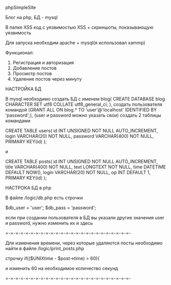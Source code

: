 phpSimpleSite

Блог на php, БД - mysql

В папке XSS код с уязвимостью XSS + скриншоты, показывающую уязвимость

Для запуска необходим apache + mysql(я использовал xammp)


Функционал:
1. Регистрация и авторизация
2. Добавление постов
3. Просмотр постов
4. Удаление постов через минуту



НАСТРОЙКА БД

В mysql необходимо создать БД с именем blog( CREATE DATABASE blog CHARACTER SET utf8 COLLATE utf8_general_ci; ),
создать пользователя командой (GRANT ALL ON blog.* TO 'user'@'localhost' IDENTIFIED BY 'password';), (user и password можно указать свои)
создать 2 таблицы командами 

CREATE TABLE users(
id INT UNSIGNED NOT NULL AUTO_INCREMENT, 
login VARCHAR(20) NOT NULL, 
password VARCHAR(400) NOT NULL,
PRIMARY KEY(id)
);


и 

CREATE TABLE posts(
id INT UNSIGNED NOT NULL AUTO_INCREMENT, 
title VARCHAR(400) NOT NULL, 
text LONGTEXT NOT NULL, 
time DATETIME DEFAULT NOW(),
login VARCHAR(20) NOT NULL,
op INT DEFAULT 1,
PRIMARY KEY(id)
); 


НАСТРОКА БД в php

В файле /logic/db.php есть строчки

$db_user = 'user';
$db_pass = 'password';

если при создании пользователя в БД вы указали другие значения user и password, нужно изменить их и здесь



=-=-=-=-=-=-=-=-=-=-=-=-=-=-=-=-=-=-=-=-=-=-=-=-=-

Для изменения времени, через которые удаляются посты необходимо найти в файле /logic/print_posts.php

строчку 	if(($UNIXtime - $post->time) > 60){

и изменить 60 на необходимое количество секунд  

=-=-=-=-=-=-=-=-=-=-=-=-=-=-=-=-=-=-=-=-=-=-=-=-=-
